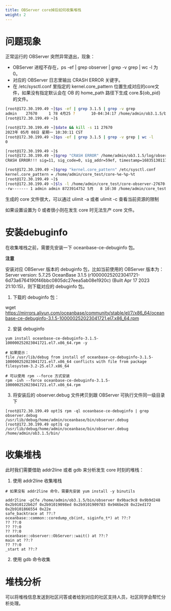 ```yaml
---
title: OBServer core掉后如何收集堆栈
weight: 2
---
```


# 问题现象
正常运行的 OBServer 突然异常退出，现象：

- OBServer 进程不存在，ps -ef | grep observer | grep -v grep | wc -l 为 0。 
- 对应的 OBServer 日志里输出 CRASH ERROR 关键字。
- 在 /etc/sysctl.conf 里指定的 kernel.core_pattern 位置生成对应的core文件，如果没有指定默认会在 OB 的 home_path 路径下生成 core.${ob_pid} 的文件。

```bash
[root@172.30.199.49 ~]$ps -ef | grep 3.1.5 | grep -v grep
admin    27670     1 78 4月25 ?       10-04:34:17 /home/admin/ob3.1.5/bin/observer -r 172.30.199.47:62882:62881;172.30.199.48:62882:62881;172.30.199.49:62882:62881 -p 62881 -P 62882 -z zone3 -n obcluster -c 1 -d /home/admin/ob3.1.5/store -i eth0 -l WARN -o __min_full_resource_pool_memory=268435456,memory_limit=10G,system_memory=2G,datafile_size=4G,cpu_count=16,enable_syslog_wf=False,enable_syslog_recycle=True,max_syslog_file_count=4
[root@172.30.199.49 ~]$

[root@172.30.199.49 ~]$date && kill -s 11 27670
2023年 05月 08日 星期一 10:30:11 CST
[root@172.30.199.49 ~]$ps -ef | grep 3.1.5 | grep -v grep | wc -l
0

[root@172.30.199.49 ~]$
[root@172.30.199.49 ~]$grep "CRASH ERROR" /home/admin/ob3.1.5/log/observer.log
CRASH ERROR!!! sig=11, sig_code=0, sig_addr=59ef, timestamp=1683513011732829, tid=27670, tname=observer, trace_id=0-0, extra_info=((null)), lbt=0x9bac9c8 0x9b9d248 0x2ac7a28ac62f 0x2ac7a2f8a9fd 0x2ac7a2f8a893 0x9461d97 0x22ed172 0x2ac7a2ee7554 0x22ebe28

[root@172.30.199.49 ~]$grep "kernel.core_pattern" /etc/sysctl.conf
kernel.core_pattern = /home/admin/core_test/core-%e-%p-%t
[root@172.30.199.49 ~]$
[root@172.30.199.49 ~]$ls -l /home/admin/core_test/core-observer-27670-1683513011
-rw------- 1 admin admin 8723914752 5月   8 10:30 /home/admin/core_test/core-observer-27670-1683513011
```

生成的 core 文件很大，可以通过 ulimit -a 或者 ulimit -c 查看当前资源的限制

如果设置设置为 0 或者很小则在发生 core 时无法生产 core 文件。

# 安装debuginfo
在收集堆栈之前，需要先安装一下 oceanbase-ce-debuginfo 包。

**注意**

安装对应 OBServer 版本的 debuginfo 包，比如当前使用的 OBServer 版本为：
Server version: 5.7.25 OceanBase 3.1.5 (r100000252023041721-6d73a6764190f46bbc0805dc27eea5ab08e1920c) (Built Apr 17 2023 21:10:15)，则下载对应的 debuginfo 包。

1. 下载的 debuginfo 包：

wget https://mirrors.aliyun.com/oceanbase/community/stable/el/7/x86_64/oceanbase-ce-debuginfo-3.1.5-100000252023041721.el7.x86_64.rpm

2. 安装 debuginfo

```shell
yum install oceanbase-ce-debuginfo-3.1.5-100000252023041721.el7.x86_64.rpm -y

# 如果提示： 
file /usr/lib/debug from install of oceanbase-ce-debuginfo-3.1.5-100000252023041721.el7.x86_64 conflicts with file from package filesystem-3.2-25.el7.x86_64

# 可以使用 rpm --force 方式安装
rpm -ivh --force oceanbase-ce-debuginfo-3.1.5-100000252023041721.el7.x86_64.rpm
```

3. 将安装后的 observer.debug 文件拷贝到跟 OBServer 可执行文件同一级目录下

```shell
[root@172.30.199.49 opt]$ rpm -ql oceanbase-ce-debuginfo | grep observer.debug
/usr/lib/debug/home/admin/oceanbase/bin/observer.debug
[root@172.30.199.49 opt]$ cp /usr/lib/debug/home/admin/oceanbase/bin/observer.debug /home/admin/ob3.1.5/bin/
```

# 收集堆栈
此时我们需要借助 addr2line 或者 gdb 来分析发生 core 时刻的堆栈：

1. 使用 addr2line 收集堆栈

```shell
# 如果没有 addr2line 命令，需要先安装 yum install -y binutils

addr2line -pCfe /home/admin/ob3.1.5/bin/observer 0x9bac9c8 0x9b9d248 0x2b910122b62f 0x2b91019098ed 0x2b9101909783 0x946be28 0x22ed172 0x2b9101866554 0x22e
safe_backtrace at ??:?
oceanbase::common::coredump_cb(int, siginfo_t*) at ??:?
?? ??:0
?? ??:0
?? ??:0
oceanbase::observer::ObServer::wait() at ??:?
main at ??:?
?? ??:0
_start at ??:?
```

2. 使用 gdb 命令收集

# 堆栈分析
可以将堆栈信息发送到社区问答或者给到对应的社区支持人员，社区同学会帮忙分析处理。

